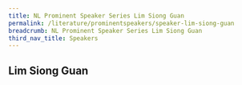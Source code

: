 ```yaml
---
title: NL Prominent Speaker Series Lim Siong Guan
permalink: /literature/prominentspeakers/speaker-lim-siong-guan
breadcrumb: NL Prominent Speaker Series Lim Siong Guan
third_nav_title: Speakers
---
```


## **Lim Siong Guan**